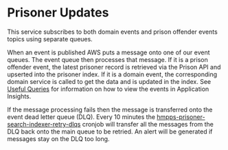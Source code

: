# Prisoner Updates

This service subscribes to both domain events and prison offender events topics using separate queues.

When an event is published AWS puts a message onto one of our event queues.
The event queue then processes that message. If it is a prison offender event, the latest prisoner record is retrieved via the Prison API
 and upserted into the prisoner index.
If it is a domain event, the corresponding domain service is called to get the data and is updated in the index.
See [Useful Queries](./UsefulQueries.md) for information on how to view the events in Application Insights.

If the message processing fails then the message is transferred onto the event dead letter queue (DLQ).  Every
10 minutes the 
[hmpps-prisoner-search-indexer-retry-dlqs](./helm_deploy/hmpps-prisoner-search-indexer/templates/retry-dlqs-cronjob.yaml)
cronjob will transfer all the messages from the DLQ
back onto the main queue to be retried. An alert will be generated if messages stay on the DLQ too long.

